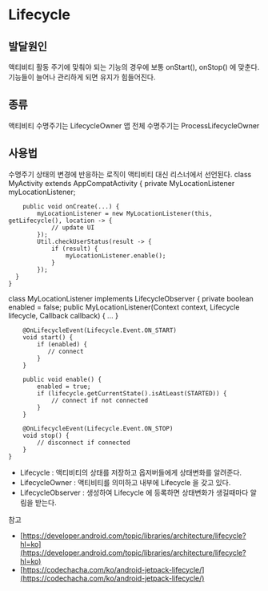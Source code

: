 # Lifecycle

## 발달원인
액티비티 활동 주기에 맞춰야 되는 기능의 경우에 보통 onStart(), onStop() 에 맞춘다.
기능들이 늘어나 관리하게 되면 유지가 힘들어진다.

## 종류
액티비티 수명주기는 LifecycleOwner
앱 전체 수명주기는 ProcessLifecycleOwner

## 사용법
수명주기 상태의 변경에 반응하는 로직이 액티비티 대신 리스너에서 선언된다.
class MyActivity extends AppCompatActivity {
        private MyLocationListener myLocationListener;

        public void onCreate(...) {
            myLocationListener = new MyLocationListener(this, getLifecycle(), location -> {
                // update UI
            });
            Util.checkUserStatus(result -> {
                if (result) {
                    myLocationListener.enable();
                }
            });
      }
    }
	
class MyLocationListener implements LifecycleObserver {
        private boolean enabled = false;
        public MyLocationListener(Context context, Lifecycle lifecycle, Callback callback) {
           ...
        }

        @OnLifecycleEvent(Lifecycle.Event.ON_START)
        void start() {
            if (enabled) {
               // connect
            }
        }

        public void enable() {
            enabled = true;
            if (lifecycle.getCurrentState().isAtLeast(STARTED)) {
                // connect if not connected
            }
        }

        @OnLifecycleEvent(Lifecycle.Event.ON_STOP)
        void stop() {
            // disconnect if connected
        }
    }

- Lifecycle : 액티비티의 상태를 저장하고 옵저버들에게 상태변화를 알려준다.
- LifecycleOwner : 액티비티를 의미하고 내부에 Lifecycle 을 갖고 있다.
- LifecycleObserver : 생성하여 Lifecycle 에 등록하면 상태변화가 생길때마다 알림을 받는다.

참고
* [https://developer.android.com/topic/libraries/architecture/lifecycle?hl=ko](https://developer.android.com/topic/libraries/architecture/lifecycle?hl=ko)
* [https://codechacha.com/ko/android-jetpack-lifecycle/](https://codechacha.com/ko/android-jetpack-lifecycle/)
